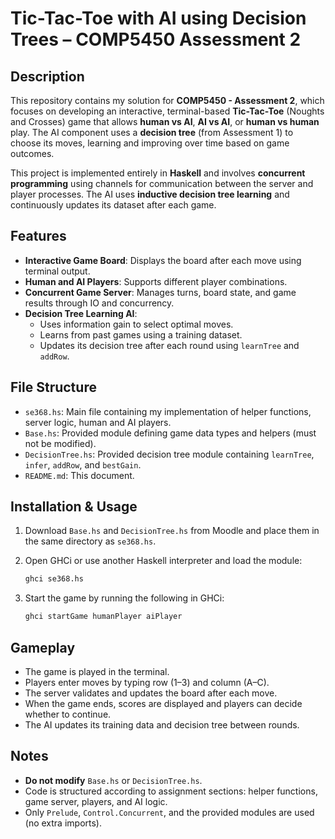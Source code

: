 # Tic-Tac-Toe with AI using Decision Trees – COMP5450 Assessment 2

## Description

This repository contains my solution for **COMP5450 - Assessment 2**, which focuses on developing an interactive, terminal-based **Tic-Tac-Toe** (Noughts and Crosses) game that allows **human vs AI**, **AI vs AI**, or **human vs human** play. The AI component uses a **decision tree** (from Assessment 1) to choose its moves, learning and improving over time based on game outcomes.

This project is implemented entirely in **Haskell** and involves **concurrent programming** using channels for communication between the server and player processes. The AI uses **inductive decision tree learning** and continuously updates its dataset after each game.

## Features

- **Interactive Game Board**: Displays the board after each move using terminal output.
- **Human and AI Players**: Supports different player combinations.
- **Concurrent Game Server**: Manages turns, board state, and game results through IO and concurrency.
- **Decision Tree Learning AI**:
  - Uses information gain to select optimal moves.
  - Learns from past games using a training dataset.
  - Updates its decision tree after each round using `learnTree` and `addRow`.

## File Structure

- `se368.hs`: Main file containing my implementation of helper functions, server logic, human and AI players.
- `Base.hs`: Provided module defining game data types and helpers (must not be modified).
- `DecisionTree.hs`: Provided decision tree module containing `learnTree`, `infer`, `addRow`, and `bestGain`.
- `README.md`: This document.

## Installation & Usage

1. Download `Base.hs` and `DecisionTree.hs` from Moodle and place them in the same directory as `se368.hs`.

2. Open GHCi or use another Haskell interpreter and load the module:

   ```bash
   ghci se368.hs

3. Start the game by running the following in GHCi:

   ```bash
   ghci startGame humanPlayer aiPlayer

## Gameplay

- The game is played in the terminal.
- Players enter moves by typing row (1–3) and column (A–C).
- The server validates and updates the board after each move.
- When the game ends, scores are displayed and players can decide whether to continue.
- The AI updates its training data and decision tree between rounds.

## Notes

- **Do not modify** `Base.hs` or `DecisionTree.hs`.
- Code is structured according to assignment sections: helper functions, game server, players, and AI logic.
- Only `Prelude`, `Control.Concurrent`, and the provided modules are used (no extra imports).
